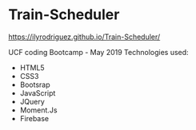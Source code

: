 # Train-Scheduler
https://ilyrodriguez.github.io/Train-Scheduler/

UCF coding Bootcamp  -  May 2019 
Technologies used:
- HTML5
- CSS3
- Bootsrap
- JavaScript
- JQuery
- Moment.Js
- Firebase

